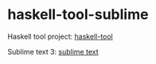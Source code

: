 # haskell-tool-sublime

Haskell tool project:
[haskell-tool](https://github.com/haskell-tools)

Sublime text 3:
[sublime text](https://www.sublimetext.com/3)

